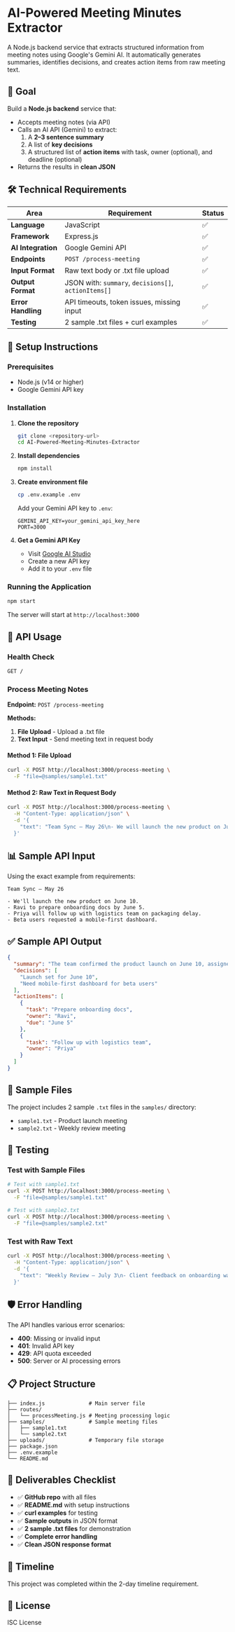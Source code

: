 # AI-Powered Meeting Minutes Extractor

A Node.js backend service that extracts structured information from meeting notes using Google's Gemini AI. It automatically generates summaries, identifies decisions, and creates action items from raw meeting text.

## 🎯 Goal

Build a **Node.js backend** service that:

- Accepts meeting notes (via API)
- Calls an AI API (Gemini) to extract:
  1. A **2–3 sentence summary**
  2. A list of **key decisions**
  3. A structured list of **action items** with task, owner (optional), and deadline (optional)
- Returns the results in **clean JSON**

## 🛠️ Technical Requirements

| Area               | Requirement                                          | Status |
| ------------------ | ---------------------------------------------------- | ------ |
| **Language**       | JavaScript                                           | ✅     |
| **Framework**      | Express.js                                           | ✅     |
| **AI Integration** | Google Gemini API                                    | ✅     |
| **Endpoints**      | `POST /process-meeting`                              | ✅     |
| **Input Format**   | Raw text body or .txt file upload                    | ✅     |
| **Output Format**  | JSON with: `summary`, `decisions[]`, `actionItems[]` | ✅     |
| **Error Handling** | API timeouts, token issues, missing input            | ✅     |
| **Testing**        | 2 sample .txt files + curl examples                  | ✅     |

## 🚀 Setup Instructions

### Prerequisites

- Node.js (v14 or higher)
- Google Gemini API key

### Installation

1. **Clone the repository**

   ```bash
   git clone <repository-url>
   cd AI-Powered-Meeting-Minutes-Extractor
   ```

2. **Install dependencies**

   ```bash
   npm install
   ```

3. **Create environment file**

   ```bash
   cp .env.example .env
   ```

   Add your Gemini API key to `.env`:

   ```
   GEMINI_API_KEY=your_gemini_api_key_here
   PORT=3000
   ```

4. **Get a Gemini API Key**
   - Visit [Google AI Studio](https://makersuite.google.com/app/apikey)
   - Create a new API key
   - Add it to your `.env` file

### Running the Application

```bash
npm start
```

The server will start at `http://localhost:3000`

## 📡 API Usage

### Health Check

```bash
GET /
```

### Process Meeting Notes

**Endpoint:** `POST /process-meeting`

**Methods:**

1. **File Upload** - Upload a .txt file
2. **Text Input** - Send meeting text in request body

#### Method 1: File Upload

```bash
curl -X POST http://localhost:3000/process-meeting \
  -F "file=@samples/sample1.txt"
```

#### Method 2: Raw Text in Request Body

```bash
curl -X POST http://localhost:3000/process-meeting \
  -H "Content-Type: application/json" \
  -d '{
    "text": "Team Sync – May 26\n- We will launch the new product on June 10.\n- Ravi to prepare onboarding docs by June 5.\n- Priya will follow up with logistics team on packaging delay.\n- Beta users requested a mobile-first dashboard."
  }'
```

## 📊 Sample API Input

Using the exact example from requirements:

```
Team Sync – May 26

- We'll launch the new product on June 10.
- Ravi to prepare onboarding docs by June 5.
- Priya will follow up with logistics team on packaging delay.
- Beta users requested a mobile-first dashboard.
```

## ✅ Sample API Output

```json
{
  "summary": "The team confirmed the product launch on June 10, assigned onboarding preparation and logistics follow-up, and discussed user feedback on mobile design.",
  "decisions": [
    "Launch set for June 10",
    "Need mobile-first dashboard for beta users"
  ],
  "actionItems": [
    {
      "task": "Prepare onboarding docs",
      "owner": "Ravi",
      "due": "June 5"
    },
    {
      "task": "Follow up with logistics team",
      "owner": "Priya"
    }
  ]
}
```

## 📁 Sample Files

The project includes 2 sample `.txt` files in the `samples/` directory:

- `sample1.txt` - Product launch meeting
- `sample2.txt` - Weekly review meeting

## 🧪 Testing

### Test with Sample Files

```bash
# Test with sample1.txt
curl -X POST http://localhost:3000/process-meeting \
  -F "file=@samples/sample1.txt"

# Test with sample2.txt
curl -X POST http://localhost:3000/process-meeting \
  -F "file=@samples/sample2.txt"
```

### Test with Raw Text

```bash
curl -X POST http://localhost:3000/process-meeting \
  -H "Content-Type: application/json" \
  -d '{
    "text": "Weekly Review – July 3\n- Client feedback on onboarding was positive.\n- Priya to revise onboarding slides by July 8.\n- Migration to new database planned for July 20."
  }'
```

## 🛡️ Error Handling

The API handles various error scenarios:

- **400**: Missing or invalid input
- **401**: Invalid API key
- **429**: API quota exceeded
- **500**: Server or AI processing errors

## 📋 Project Structure

```
├── index.js              # Main server file
├── routes/
│   └── processMeeting.js # Meeting processing logic
├── samples/              # Sample meeting files
│   ├── sample1.txt
│   └── sample2.txt
├── uploads/              # Temporary file storage
├── package.json
├── .env.example
└── README.md
```

## 🔄 Deliverables Checklist

- ✅ **GitHub repo** with all files
- ✅ **README.md** with setup instructions
- ✅ **curl examples** for testing
- ✅ **Sample outputs** in JSON format
- ✅ **2 sample .txt files** for demonstration
- ✅ **Complete error handling**
- ✅ **Clean JSON response format**

## 📅 Timeline

This project was completed within the 2-day timeline requirement.

## 📄 License

ISC License
